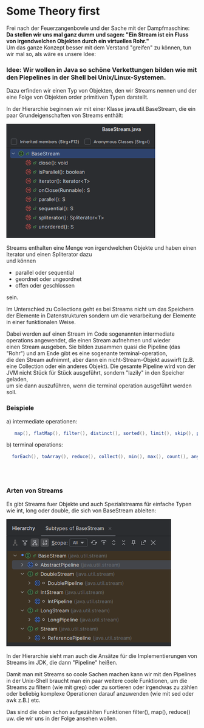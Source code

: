 
# Some Theory first
Frei nach der Feuerzangenbowle und der Sache mit der Dampfmaschine:  
<b>Da stellen wir uns mal ganz dumm und sagen:  "Ein Stream ist ein Fluss von irgendwelchen Objekten durch ein virtuelles Rohr."</b>  
Um das ganze Konzept besser mit dem Verstand "greifen" zu können, tun wir mal so, als wäre es unsere Idee:


### Idee: Wir wollen in Java so schöne Verkettungen bilden wie mit den Piepelines in der Shell bei Unix/Linux-Systemen.

Dazu erfinden wir einen Typ von Objekten, den wir Streams nennen und der eine Folge von Objekten order primitiven Typen darstellt.

In der Hierarchie beginnen wir mit einer Klasse java.util.BaseStream, die ein paar Grundeigenschaften von Streams enthält:

![img.png](img.png)  
  
Streams enthalten eine Menge von irgendwelchen Objekte und haben einen Iterator und einen Spliterator dazu  
und können
  * parallel oder sequential
  * geordnet oder ungeordnet
  * offen oder geschlossen  

sein.

Im Unterschied zu Collections geht es bei Streams nicht um das Speichern der Elemente in Datenstrukturen sondern um die 
verarbeitung der Elemente in einer funktionalen Weise.  

Dabei werden auf einen Stream im Code sogenannten intermediate operations angewendet, die einen Stream aufnehmen und wieder  
einen Stream ausgeben. Sie bilden zusammen quasi die Pipeline (das "Rohr") und am Ende gibt es eine sogenante terminal-operation,  
die den Stream aufnimmt, aber dann ein nicht-Stream-Objekt auswirft (z.B. eine Collection oder ein anderes Objekt).
Die gesamte Pipeline wird von der JVM nicht Stück für Stück ausgeführt, sondern "lazily" in den Speicher geladen,  
um sie dann auszuführen, wenn die terminal operation ausgeführt werden soll.  

### Beispiele 

a) intermediate operationen:  
   ```Java
      map(), flatMap(), filter(), distinct(), sorted(), limit(), skip(), peek()
   ```
b) terminal operations:
   ```Java
     forEach(), toArray(), reduce(), collect(), min(), max(), count(), anyMatch(), allMatch(), noneMatch(), findFirst(), findAny()
   ```
    
<br/> 
<br/>
      
### Arten von Streams
Es gibt Streams fuer Objekte und auch Spezialstreams für einfache Typen wie int, long oder double, die sich von BaseStream ableiten: 

![img_2.png](img_2.png)
  
In der Hierarchie sieht man auch die Ansätze für die Implementierungen von Streams im JDK, die dann "Pipeline" heißen.

Damit man mit Streams so coole Sachen machen kann wir mit den Pipelines in der Unix-Shell braucht man ein paar weitere coole Funktionen,
um die Streams zu filtern (wie mit grep) oder zu sortieren oder irgendwas zu zählen oder beliebig komplexe Operationen darauf anzuwenden
(wie mit sed oder awk z.B.) etc. 

Das sind die oben schon aufgezählten Funktionen filter(), map(), reduce() uw. die wir uns in der Folge ansehen wollen.



